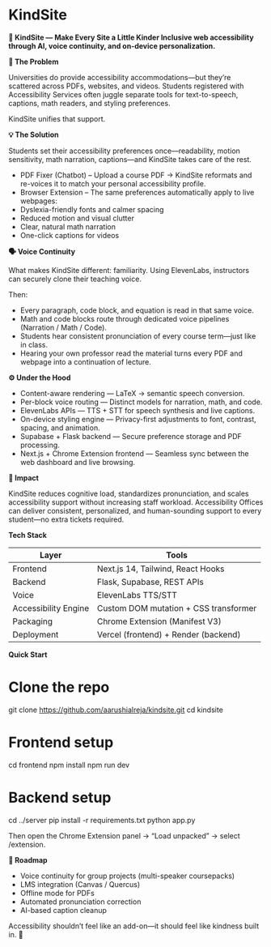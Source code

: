 # KindSite

**🌱 KindSite — Make Every Site a Little Kinder
Inclusive web accessibility through AI, voice continuity, and on-device personalization.**

**🧩 The Problem**

Universities do provide accessibility accommodations—but they’re scattered across PDFs, websites, and videos. Students registered with Accessibility Services often juggle separate tools for text-to-speech, captions, math readers, and styling preferences.

KindSite unifies that support.

**💡 The Solution**

Students set their accessibility preferences once—readability, motion sensitivity, math narration, captions—and KindSite takes care of the rest.

- PDF Fixer (Chatbot) – Upload a course PDF → KindSite reformats and re-voices it to match your personal accessibility profile.
- Browser Extension – The same preferences automatically apply to live webpages:
- Dyslexia-friendly fonts and calmer spacing
- Reduced motion and visual clutter
- Clear, natural math narration
- One-click captions for videos

**🗣️ Voice Continuity**

What makes KindSite different: familiarity.
Using ElevenLabs, instructors can securely clone their teaching voice.

Then:
- Every paragraph, code block, and equation is read in that same voice.
- Math and code blocks route through dedicated voice pipelines (Narration / Math / Code).
- Students hear consistent pronunciation of every course term—just like in class.
- Hearing your own professor read the material turns every PDF and webpage into a continuation of lecture.

  
**⚙️ Under the Hood**

- Content-aware rendering — LaTeX → semantic speech conversion.
- Per-block voice routing — Distinct models for narration, math, and code.
- ElevenLabs APIs — TTS + STT for speech synthesis and live captions.
- On-device styling engine — Privacy-first adjustments to font, contrast, spacing, and animation.
- Supabase + Flask backend — Secure preference storage and PDF processing.
- Next.js + Chrome Extension frontend — Seamless sync between the web dashboard and live browsing.


**🎯 Impact**

KindSite reduces cognitive load, standardizes pronunciation, and scales accessibility support without increasing staff workload. Accessibility Offices can deliver consistent, personalized, and human-sounding support to every student—no extra tickets required.


**Tech Stack**

| Layer                | Tools                                 |
| -------------------- | ------------------------------------- |
| Frontend             | Next.js 14, Tailwind, React Hooks     |
| Backend              | Flask, Supabase, REST APIs            |
| Voice                | ElevenLabs TTS/STT                    |
| Accessibility Engine | Custom DOM mutation + CSS transformer |
| Packaging            | Chrome Extension (Manifest V3)        |
| Deployment           | Vercel (frontend) + Render (backend)  |



**Quick Start**

# Clone the repo
git clone https://github.com/aarushialreja/kindsite.git
cd kindsite

# Frontend setup
cd frontend
npm install
npm run dev

# Backend setup
cd ../server
pip install -r requirements.txt
python app.py

Then open the Chrome Extension panel → “Load unpacked” → select /extension.

**🧭 Roadmap**

- Voice continuity for group projects (multi-speaker coursepacks)
- LMS integration (Canvas / Quercus)
- Offline mode for PDFs
- Automated pronunciation correction
- AI-based caption cleanup

Accessibility shouldn’t feel like an add-on—it should feel like kindness built in. 🌱
